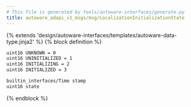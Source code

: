 ```yaml
---
# This file is generated by tools/autoware-interfaces/generate.py
title: autoware_adapi_v1_msgs/msg/LocalizationInitializationState
---
```


{% extends 'design/autoware-interfaces/templates/autoware-data-type.jinja2' %}
{% block definition %}

```txt
uint16 UNKNOWN = 0
uint16 UNINITIALIZED = 1
uint16 INITIALIZING = 2
uint16 INITIALIZED = 3

builtin_interfaces/Time stamp
uint16 state
```

{% endblock %}
